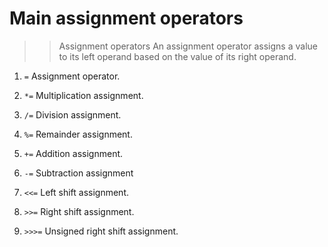 # Main assignment operators

>>Assignment operators
An assignment operator assigns a value to its left operand based on the value of its right operand.

1. `=` Assignment operator.

2. `*=` Multiplication assignment.

3. `/=` Division assignment.

4. `%=` Remainder assignment.

5. `+=` Addition assignment.

6. `-=` Subtraction assignment

7. `<<=` Left shift assignment.

8. `>>=` Right shift assignment.

9. `>>>=` Unsigned right shift assignment.


